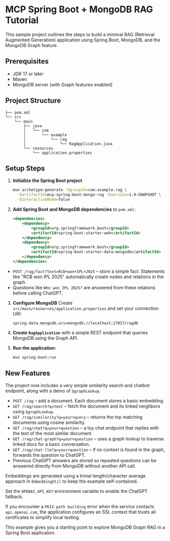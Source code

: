 # MCP Spring Boot + MongoDB RAG Tutorial

This sample project outlines the steps to build a minimal RAG (Retrieval Augmented Generation) application using Spring Boot, MongoDB, and the MongoDB Graph feature.

## Prerequisites
- JDK 17 or later
- Maven
- MongoDB server (with Graph features enabled)

## Project Structure
```
├── pom.xml
└── src
    └── main
        ├── java
        │   └── com
        │       └── example
        │           └── rag
        │               └── RagApplication.java
        └── resources
            └── application.properties
```


## Setup Steps
1. **Initialize the Spring Boot project**
   ```bash
   mvn archetype:generate -DgroupId=com.example.rag \
     -DartifactId=mcp-spring-boot-mongo-rag -Dversion=1.0-SNAPSHOT \
     -DinteractiveMode=false
   ```

2. **Add Spring Boot and MongoDB dependencies** to `pom.xml`:
   ```xml
   <dependencies>
       <dependency>
           <groupId>org.springframework.boot</groupId>
           <artifactId>spring-boot-starter-web</artifactId>
       </dependency>
       <dependency>
           <groupId>org.springframework.boot</groupId>
           <artifactId>spring-boot-starter-data-mongodb</artifactId>
       </dependency>
   </dependencies>
   ```

- `POST /rag/fact?text=RCB+won+IPL+2025` &ndash; store a simple fact. Statements like
  "RCB won IPL 2025" automatically create nodes and relations in the graph.
- Questions like `Who won IPL 2025?` are answered from these relations before
  calling ChatGPT.
3. **Configure MongoDB**
   Create `src/main/resources/application.properties` and set your connection URI:
   ```properties
   spring.data.mongodb.uri=mongodb://localhost:27017/ragdb
   ```

4. **Create `RagApplication`** with a simple REST endpoint that queries MongoDB using the Graph API.

5. **Run the application**:

   ```bash
   mvn spring-boot:run
   ```

## New Features

The project now includes a very simple similarity search and chatbot endpoint, along with a demo of `$graphLookup`.

- `POST /rag` &ndash; add a document. Each document stores a basic embedding.
- `GET /rag/search?q=text` &ndash; fetch the document and its linked neighbors using `$graphLookup`.
- `GET /rag/similarity?q=your+query` &ndash; returns the top matching documents using cosine similarity.
- `GET /rag/chat?q=your+question` &ndash; a toy chat endpoint that replies with the text of the most similar document.
- `GET /rag/chat-graph?q=your+question` &ndash; uses a graph lookup to traverse linked docs for a basic conversation.
- `GET /rag/chat-llm?q=your+question` &ndash; if no context is found in the graph, forwards the question to ChatGPT.
- Previous ChatGPT answers are stored so repeated questions can be answered
  directly from MongoDB without another API call.



Embeddings are generated using a trivial length/character average approach in `EmbeddingUtil` to keep the example self-contained.

Set the `OPENAI_API_KEY` environment variable to enable the ChatGPT fallback.

If you encounter a `PKIX path building` error when the service contacts
`api.openai.com`, the application configures an SSL context that trusts all
certificates to simplify local testing.


This example gives you a starting point to explore MongoDB Graph RAG in a Spring Boot application.
